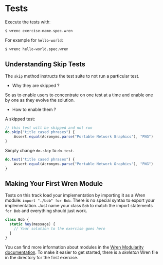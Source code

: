 # Tests

Execute the tests with:

```bash
$ wrenc exercise-name.spec.wren
```

For example for `hello-world`:

```bash
$ wrenc hello-world.spec.wren
```


## Understanding Skip Tests

The `skip` method instructs the test suite to not run a particular test.

- Why they are skipped ?

So as to enable users to concentrate on one test at a time and enable one by one
as they evolve the solution.

- How to enable them ?

A skipped test:

```js
// this test will be skipped and not run
do.skip("title cased phrases") {
    Assert.equal(Acronyms.parse("Portable Network Graphics"), "PNG")
}
```

Simply change `do.skip` to `do.test`.

```js
do.test("title cased phrases") {
    Assert.equal(Acronyms.parse("Portable Network Graphics"), "PNG")
}
```

## Making Your First Wren Module

Tests on this track load your implementation by importing it as a Wren module:
`import "./bob" for Bob`. There is no special syntax to export your
implementation. Just name your class `Bob` to match the import statements `for
Bob` and everything should just work.

```javascript
class Bob {
  static hey(message) {
    // Your solution to the exercise goes here
  }
}
```

You can find more information about modules in the
[Wren Modularity documentation][modularity].
To make it easier to get started, there is a _skeleton_ Wren file in the
directory for the first exercise.

[modularity]: https://wren.io/modularity.html